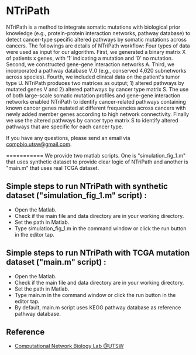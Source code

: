 # NTriPath

NTriPath is a method to integrate somatic mutations with biological prior knowledge (e.g., protein-protein interaction networks, pathway database) to detect cancer-type specific altered pathways by somatic mutations across cancers.
The followings are details of NTriPath workflow:
Four types of data were used as input for our algorithm. First, we generated a binary matrix X of patients x genes, with ‘1’ indicating a mutation and ‘0’ no mutation. Second, we constructed gene-gene interaction networks A. Third, we incorporated a pathway database V_0 (e.g., conserved 4,620 subnetworks across species). Fourth, we included clinical data on the patient's tumor type U. NTriPath produces two matrices as output; 1) altered pathways by mutated genes V and 2) altered pathways by cancer type matrix S. The use of both large-scale somatic mutation profiles and gene-gene interaction networks enabled NTriPath to identify cancer-related pathways containing known cancer genes mutated at different frequencies across cancers with newly added member genes according to high network connectivity. Finally we use the altered pathways by cancer type matrix S to identify altered pathways that are specific for each cancer type.

If you have any questions, please send an email via compbio.utsw@gmail.com.

===========
We provide two matlab scripts. One is "simulation_fig_1.m" that uses synthetic dataset to provide clear logic of NTriPath and another is "main.m" that uses real TCGA dataset.

Simple steps to run NTriPath with synthetic dataset ("simulation_fig_1.m" script) :
-------
- Open the Matlab. 
- Check if the main file and data directory are in your working directory. 
- Set the path in Matlab.
- Type simulation_fig_1.m in the command window or click the run button in the editor tap. 

Simple steps to run NTriPath with TCGA mutation dataset ("main.m" script) :
-------
- Open the Matlab. 
- Check if the main file and data directory are in your working directory. 
- Set the path in Matlab.
- Type main.m in the command window or click the run button in the editor tap. 
- By default, main.m script uses KEGG pathway database as reference pathway database.

Reference 
-------
- [Computational Network Biology Lab @UTSW](http://www.taehyunlab.org/#!ntripath/c8c5)
